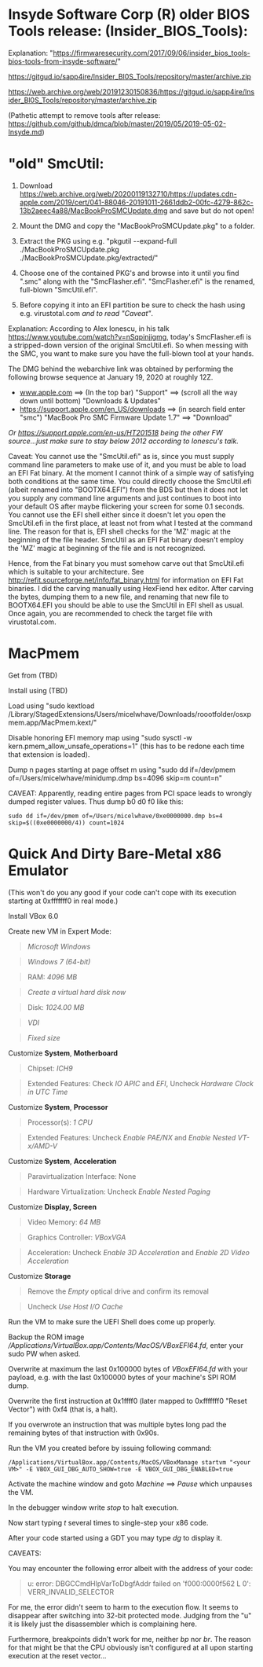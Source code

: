 # Insyde Software Corp (R) older BIOS Tools release: (Insider_BIOS_Tools):
Explanation: "https://firmwaresecurity.com/2017/09/06/insider_bios_tools-bios-tools-from-insyde-software/"

https://gitgud.io/sapp4ire/lnsider_Bl0S_TooIs/repository/master/archive.zip

https://web.archive.org/web/20191230150836/https://gitgud.io/sapp4ire/lnsider_Bl0S_TooIs/repository/master/archive.zip

(Pathetic attempt to remove tools after release: https://github.com/github/dmca/blob/master/2019/05/2019-05-02-Insyde.md)

# "old" SmcUtil:

1. Download https://web.archive.org/web/20200119132710/https://updates.cdn-apple.com/2019/cert/041-88046-20191011-2661ddb2-00fc-4279-862c-13b2aeec4a88/MacBookProSMCUpdate.dmg and save but do not open!

2. Mount the DMG and copy the "MacBookProSMCUpdate.pkg" to a folder.

3. Extract the PKG using e.g. "pkgutil --expand-full ./MacBookProSMCUpdate.pkg ./MacBookProSMCUpdate.pkg/extracted/"

4. Choose one of the contained PKG's and browse into it until you find "<some-thing>.smc" along with the "SmcFlasher.efi". "SmcFlasher.efi" is the renamed, full-blown "SmcUtil.efi".
  
5. Before copying it into an EFI partition be sure to check the hash using e.g. virustotal.com _and to read "Caveat"_.

Explanation: According to Alex Ionescu, in his talk https://www.youtube.com/watch?v=nSqpinjjgmg, today's SmcFlasher.efi is a stripped-down version of the original SmcUtil.efi. So when messing with the SMC, you want to make sure you have the full-blown tool at your hands.

The DMG behind the webarchive link was obtained by performing the following browse sequence at January 19, 2020 at roughly 12Z.

- www.apple.com ==> (In the top bar) "Support" ==> (scroll all the way down until bottom) "Downloads & Updates"
- https://support.apple.com/en_US/downloads ==> (in search field enter "smc") "MacBook Pro SMC Firmware Update 1.7" ==> "Download"

_Or https://support.apple.com/en-us/HT201518 being the other FW source...just make sure to stay below 2012 according to Ionescu's talk._

Caveat: You cannot use the "SmcUtil.efi" as is, since you must supply command line parameters to make use of it, and you must be able to load an EFI Fat binary. At the moment I cannot think of a simple way of satisfying both conditions at the same time. You could directly choose the SmcUtil.efi (albeit renamed into "BOOTX64.EFI") from the BDS but then it does not let you supply any command line arguments and just continues to boot into your default OS after maybe flickering your screen for some 0.1 seconds. You cannot use the EFI shell either since it doesn't let you open the SmcUtil.efi in the first place, at least not from what I tested at the command line. The reason for that is, EFI shell checks for the 'MZ' magic at the beginning of the file header. SmcUtil as an EFI Fat binary doesn't employ the 'MZ' magic at beginning of the file and is not recognized.

Hence, from the Fat binary you must somehow carve out that SmcUtil.efi which is suitable to your architecture. See http://refit.sourceforge.net/info/fat_binary.html for information on EFI Fat binaries. I did the carving manually using HexFiend hex editor. After carving the bytes, dumping them to a new file, and renaming that new file to BOOTX64.EFI you should be able to use the SmcUtil in EFI shell as usual. Once again, you are recommended to check the target file with virustotal.com.

# MacPmem
Get from (TBD)

Install using (TBD)

Load using "sudo kextload /Library/StagedExtensions/Users/micelwhave/Downloads/roootfolder/osxpmem.app/MacPmem.kext/"

Disable honoring EFI memory map using "sudo sysctl -w kern.pmem_allow_unsafe_operations=1" (this has to be redone each time that extension is loaded).

Dump n pages starting at page offset m using "sudo dd if=/dev/pmem of=/Users/micelwhave/minidump.dmp bs=4096 skip=m count=n"

CAVEAT: Apparently, reading entire pages from PCI space leads to wrongly dumped register values. Thus dump b0 d0 f0 like this:
```
sudo dd if=/dev/pmem of=/Users/micelwhave/0xe0000000.dmp bs=4 skip=$((0xe0000000/4)) count=1024
```

# Quick And Dirty Bare-Metal x86 Emulator
(This won't do you any good if your code can't cope with its execution starting at 0xfffffff0 in real mode.)

Install VBox 6.0

Create new VM in Expert Mode:

> *Microsoft Windows*

> *Windows 7 (64-bit)*

> RAM: *4096 MB*

> *Create a virtual hard disk now*

> Disk: *1024.00 MB*

> *VDI*

> *Fixed size*

Customize **System**, **Motherboard**

> Chipset: *ICH9*

> Extended Features: Check *IO APIC* and *EFI*, Uncheck *Hardware Clock in UTC Time*

Customize **System**, **Processor**

> Processor(s): *1 CPU*

> Extended Features: Uncheck *Enable PAE/NX* and *Enable Nested VT-x/AMD-V*

Customize **System**, **Acceleration**

> Paravirtualization Interface: None

> Hardware Virtualization: Uncheck *Enable Nested Paging*

Customize **Display, Screen**

> Video Memory: *64 MB*

> Graphics Controller: *VBoxVGA*

> Acceleration: Uncheck *Enable 3D Acceleration* and *Enable 2D Video Acceleration*

Customize **Storage**

> Remove the *Empty* optical drive and confirm its removal

> Uncheck *Use Host I/O Cache*

Run the VM to make sure the UEFI Shell does come up properly.

Backup the ROM image */Applications/VirtualBox.app/Contents/MacOS/VBoxEFI64.fd*, enter your sudo PW when asked.

Overwrite at maximum the last 0x100000 bytes of *VBoxEFI64.fd* with your payload, e.g. with the last 0x100000 bytes of your machine's SPI ROM dump.

Overwrite the first instruction at 0x1ffff0 (later mapped to 0xfffffff0 "Reset Vector") with 0xf4 (that is, a halt).

If you overwrote an instruction that was multiple bytes long pad the remaining bytes of that instruction with 0x90s.

Run the VM you created before by issuing following command:

```
/Applications/VirtualBox.app/Contents/MacOS/VBoxManage startvm "<your VM>" -E VBOX_GUI_DBG_AUTO_SHOW=true -E VBOX_GUI_DBG_ENABLED=true
```
Activate the machine window and goto *Machine* ==> *Pause* which unpauses the VM.

In the debugger window write *stop* to halt execution.

Now start typing *t* several times to single-step your x86 code.

After your code started using a GDT you may type *dg* to display it.

CAVEATS:

You may encounter the following error albeit with the address of your code:

> u: error: DBGCCmdHlpVarToDbgfAddr failed on 'f000:0000f562 L 0': VERR_INVALID_SELECTOR

For me, the error didn't seem to harm to the execution flow. It seems to disappear after switching into 32-bit protected mode. Judging from the "u" it is likely just the disassembler which is complaining here.

Furthermore, breakpoints didn't work for me, neither *bp* nor *br*. The reason for that might be that the CPU obviously isn't configured at all upon starting execution at the reset vector...
